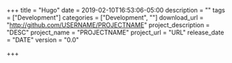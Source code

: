 +++
title = "Hugo"
date = 2019-02-10T16:53:06-05:00
description = ""
tags = ["Development"]
categories = ["Development", ""]
download_url = "http://github.com/USERNAME/PROJECTNAME"
project_description = "DESC"
project_name = "PROJECTNAME"
project_url = "URL"
release_date = "DATE"
version = "0.0"

+++